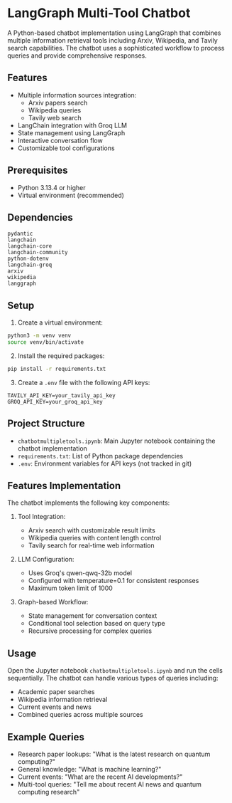 # LangGraph Multi-Tool Chatbot

A Python-based chatbot implementation using LangGraph that combines multiple information retrieval tools including Arxiv, Wikipedia, and Tavily search capabilities. The chatbot uses a sophisticated workflow to process queries and provide comprehensive responses.

## Features

- Multiple information sources integration:
  - Arxiv papers search
  - Wikipedia queries
  - Tavily web search
- LangChain integration with Groq LLM
- State management using LangGraph
- Interactive conversation flow
- Customizable tool configurations

## Prerequisites

- Python 3.13.4 or higher
- Virtual environment (recommended)

## Dependencies

```
pydantic
langchain
langchain-core
langchain-community
python-dotenv
langchain-groq
arxiv
wikipedia
langgraph
```

## Setup

1. Create a virtual environment:
```bash
python3 -m venv venv
source venv/bin/activate
```

2. Install the required packages:
```bash
pip install -r requirements.txt
```

3. Create a `.env` file with the following API keys:
```
TAVILY_API_KEY=your_tavily_api_key
GROQ_API_KEY=your_groq_api_key
```

## Project Structure

- `chatbotmultipletools.ipynb`: Main Jupyter notebook containing the chatbot implementation
- `requirements.txt`: List of Python package dependencies
- `.env`: Environment variables for API keys (not tracked in git)

## Features Implementation

The chatbot implements the following key components:

1. Tool Integration:
   - Arxiv search with customizable result limits
   - Wikipedia queries with content length control
   - Tavily search for real-time web information

2. LLM Configuration:
   - Uses Groq's qwen-qwq-32b model
   - Configured with temperature=0.1 for consistent responses
   - Maximum token limit of 1000

3. Graph-based Workflow:
   - State management for conversation context
   - Conditional tool selection based on query type
   - Recursive processing for complex queries

## Usage

Open the Jupyter notebook `chatbotmultipletools.ipynb` and run the cells sequentially. The chatbot can handle various types of queries including:

- Academic paper searches
- Wikipedia information retrieval
- Current events and news
- Combined queries across multiple sources

## Example Queries

- Research paper lookups: "What is the latest research on quantum computing?"
- General knowledge: "What is machine learning?"
- Current events: "What are the recent AI developments?"
- Multi-tool queries: "Tell me about recent AI news and quantum computing research"